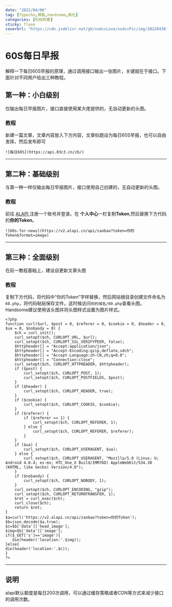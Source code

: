 ```yaml
---
date: "2022/04/06"
tag: [Typecho,博客,handsome,美化]
categories: [科技积累]
sticky: flase
coverUrl: "https://cdn.jsdelivr.net/gh/xxdccLove/xxdccPic/img/202204301214049.png" 
---
```




# 60S每日早报

解释一下每日60S早报的原理，通过调用接口输出一张图片，关键就在于接口。下面针对不同用户给出三种教程。



## 第一种：小白级别

仅输出每日早报图片，接口直接使用某大佬提供的，无自动更新的头图。

### 教程

新建一篇文章，文章内容放入下方内容，文章标题设为每日60S早报，也可以自由发挥，然后发布即可

```
![每日60S](https://api.03c3.cn/zb/)
```



------

## 第二种：基础级别

与第一种一样仅输出每日早报图片，接口使用自己创建的，无自动更新的头图。

### 教程

前往 [ALAPI ](https://blog.qninq.cn/go/aHR0cHM6Ly93d3cuYWxhcGkuY24v)注册一个账号并登录。在 **个人中心**一栏复制**Token**,然后替换下方代码的**你的Token**。

```
![60s-for-news](https://v2.alapi.cn/api/zaobao?token=你的Token&format=image)
```



------

## 第三种：全面级别

在前一教程基础上，建设自更新文章头图

### 教程

复制下方代码，将代码中“你的Token”字样替换，然后网站根目录创建文件命名为`60.php`，将代码粘贴保存文件。这时候访问`你的域名/60.php`查看头图。Handsome建议使用该头图并将头图样式设置为图片样式。

```
<?php
function curl($url, $post = 0, $referer = 0, $cookie = 0, $header = 0, $ua = 0, $nobaody = 0) {
    $ch = curl_init();
    curl_setopt($ch, CURLOPT_URL, $url);
    curl_setopt($ch, CURLOPT_SSL_VERIFYPEER, false);
    $httpheader[] = "Accept:application/json";
    $httpheader[] = "Accept-Encoding:gzip,deflate,sdch";
    $httpheader[] = "Accept-Language:zh-CN,zh;q=0.8";
    $httpheader[] = "Connection:close";
    curl_setopt($ch, CURLOPT_HTTPHEADER, $httpheader);
    if ($post) {
        curl_setopt($ch, CURLOPT_POST, 1);
        curl_setopt($ch, CURLOPT_POSTFIELDS, $post);
    }
    if ($header) {
        curl_setopt($ch, CURLOPT_HEADER, true);
    }
    if ($cookie) {
        curl_setopt($ch, CURLOPT_COOKIE, $cookie);
    }
    if ($referer) {
        if ($referer == 1) {
            curl_setopt($ch, CURLOPT_REFERER, 1);
        } else {
            curl_setopt($ch, CURLOPT_REFERER, $referer);
        }
    }
    if ($ua) {
        curl_setopt($ch, CURLOPT_USERAGENT, $ua);
    } else {
        curl_setopt($ch, CURLOPT_USERAGENT, "Mozilla/5.0 (Linux; U; Android 4.0.4; es-mx; HTC_One_X Build/IMM76D) AppleWebKit/534.30 (KHTML, like Gecko) Version/4.0");
    }
    if ($nobaody) {
        curl_setopt($ch, CURLOPT_NOBODY, 1);
    }
    curl_setopt($ch, CURLOPT_ENCODING, "gzip");
    curl_setopt($ch, CURLOPT_RETURNTRANSFER, 1);
    $ret = curl_exec($ch);
    curl_close($ch);
    return $ret;
}
$a=curl('https://v2.alapi.cn/api/zaobao?token=你的Token');
$b=json_decode($a,true);
$c=$b['data']['head_image'];
$img=$b['data']['image'];
if($_GET['s']=='image'){
   die(header('location:'.$img)); 
}else{
die(header('location:'.$c)); 
}
?>
```

------

## 说明

alapi默认额度是每日200次调用，可以通过缓存策略或者CDN等方式来减少接口的调用次数。